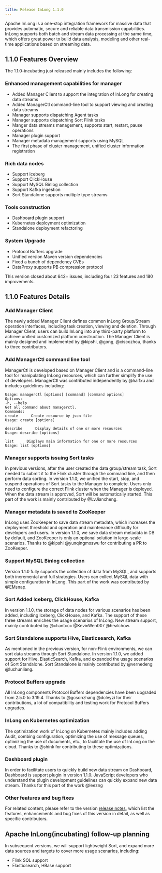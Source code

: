 ```yaml
---
title: Release InLong 1.1.0
---
```


Apache InLong is a one-stop integration framework for massive data that provides automatic, secure and reliable data transmission capabilities. InLong supports both batch and stream data processing at the same time, which offers great power to build data analysis, modeling and other real-time applications based on streaming data.

## 1.1.0 Features Overview
The 1.1.0-incubating just released mainly includes the following:

### Enhanced management capabilities for manager
- Added Manager Client to support the integration of InLong for creating data streams
- Added ManagerCtl command-line tool to support viewing and creating data streams
- Manager supports dispatching Agent tasks
- Manager supports dispatching Sort Flink tasks
- Manger data streams management, supports start, restart, pause operations
- Manager plugin support
- Manager metadata management supports using MySQL
- The first phase of cluster management, unified cluster information registration

### Rich data nodes
- Support Iceberg
- Support ClickHouse
- Support MySQL Binlog collection
- Support Kafka ingestion
- Sort Standalone supports multiple type streams

### Tools construction
- Dashboard plugin support
- Kubernetes deployment optimization
- Standalone deployment refactoring

### System Upgrade
- Protocol Buffers upgrade
- Unified version Maven version dependencies
- Fixed a bunch of dependency CVEs
- DataProxy supports PB compression protocol

This version closed about 642+ issues, including four 23 features and 180 improvements.

## 1.1.0 Features Details
### Add Manager Client
The newly added Manager Client defines common InLong Group/Stream operation interfaces, including task creation, viewing and deletion. Through Manager Client, users can build InLong into any third-party platform to achieve unified customized platform construction. The Manager Client is mainly designed and implemented by @kipshi, @gong, @ciscozhou, thanks to three contributors.

### Add ManagerCtl command line tool
ManagerCtl is developed based on Manager Client and is a command-line tool for manipulating InLong resources, which can further simplify the use of developers. ManagerCtl was contributed independently by @haifxu and includes guidelines including:
```
Usage: managerctl [options] [command] [command options]
Options:
-h, --help
Get all command about managerctl.
Commands:
create      Create resource by json file
Usage: create [options]
​
describe      Display details of one or more resources
Usage: describe [options]
​
list      Displays main information for one or more resources
Usage: list [options]
```

### Manager supports issuing Sort tasks
In previous versions, after the user created the data group/stream task, Sort needed to submit it to the Flink cluster through the command line, and then perform data sorting. In version 1.1.0, we unified the start, stop, and suspend operations of Sort tasks to the Manager to complete. Users only need to configure the correct Flink cluster when the Manager is deployed. When the data stream is approved, Sort will be automatically started. 
This part of the work is mainly contributed by @LvJiancheng.

### Manager metadata is saved to ZooKeeper
InLong uses ZooKeeper to save data stream metadata, which increases the deployment threshold and operation and maintenance difficulty for developers and users. 
In version 1.1.0, we save data stream metadata in DB by default, and ZooKeeper is only an optional solution in large-scale scenarios. Thanks to @kipshi @yunqingmoswu for contributing a PR to ZooKeeper.

### Support MySQL Binlog collection
Version 1.1.0 fully supports the collection of data from MySQL, and supports both incremental and full strategies. Users can collect MySQL data with simple configuration in InLong. This part of the work was contributed by @EMsnap.

### Sort Added Iceberg, ClickHouse, Kafka
In version 1.1.0, the storage of data nodes for various scenarios has been added, including Iceberg, ClickHouse, and Kafka. The support of these three streams enriches the usage scenarios of InLong. New stream support, mainly contributed by @chantccc @KevinWen007 @healchow.

### Sort Standalone supports Hive, Elasticsearch, Kafka
As mentioned in the previous version, for non-Flink environments, we can sort data streams through Sort Standalone. In version 1.1.0, we added support for Hive, ElasticSearch, Kafka, and expanded the usage scenarios of Sort Standalone. Sort Standalone is mainly contributed by @vernedeng @luchunliang.

### Protocol Buffers upgrade
All InLong components Protocol Buffers dependencies have been upgraded from 2.5.0 to 3.19.4. Thanks to @gosonzhang @doleyzi for their contributions, a lot of compatibility and testing work for Protocol Buffers upgrades.

### InLong on Kubernetes optimization
The optimization work of InLong on Kubernetes mainly includes adding Audit, combing configuration, optimizing the use of message queues, optimizing the use of documents, etc., to facilitate the use of InLong on the cloud. Thanks to @shink for contributing to these optimizations.

### Dashboard plugin
In order to facilitate users to quickly build new data stream on Dashboard, Dashboard is support plugin in version 1.1.0. JavaScript developers who understand the plugin development guidelines can quickly expand new data stream. Thanks for this part of the work @leezng

### Other features and bug fixes
For related content, please refer to the version [release notes](https://github.com/apache/incubator-inlong/blob/master/CHANGES.md), which list the features, enhancements and bug fixes of this version in detail, as well as specific contributors.

## Apache InLong(incubating) follow-up planning
In subsequent versions, we will support lightweight Sort, and expand more data sources and targets to cover more usage scenarios, including:
- Flink SQL support
- Elasticsearch, HBase support
